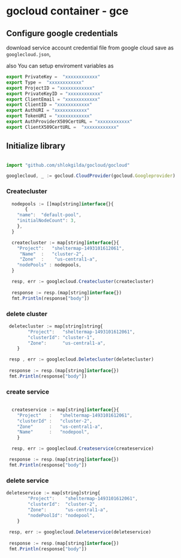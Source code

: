 # gocloud container - gce

## Configure google credentials


download service account credential file from google cloud save as `googlecloud.json`,


also You can setup enviroment variables as

```js
export PrivateKey =  "xxxxxxxxxxxx"
export Type =  "xxxxxxxxxxxx"
export ProjectID = "xxxxxxxxxxxx"
export PrivateKeyID = "xxxxxxxxxxxx"
export ClientEmail = "xxxxxxxxxxxx"
export ClientID = "xxxxxxxxxxxx"
export AuthURI = "xxxxxxxxxxxx"
export TokenURI = "xxxxxxxxxxxx"
export AuthProviderX509CertURL = "xxxxxxxxxxxx"
export ClientX509CertURL =  "xxxxxxxxxxxx"
```

## Initialize library

```js

import "github.com/shlokgilda/gocloud/gocloud"

googlecloud, _ := gocloud.CloudProvider(gocloud.Googleprovider)
```

### Createcluster

```js
  nodepools := []map[string]interface{}{
       {
	"name":  "default-pool",
	"initialNodeCount": 3,
	},
  }

  createcluster := map[string]interface{}{
    "Project":   "sheltermap-1493101612061",
     "Name"  :   "cluster-2",
     "Zone"  :    "us-central1-a",
    "nodePools" : nodepools,
  }

  resp, err := googlecloud.Createcluster(createcluster)
  
  response := resp.(map[string]interface{})
  fmt.Println(response["body"])

  ```

### delete cluster

```js
 deletecluster := map[string]string{
		"Project":   "sheltermap-1493101612061",
		"clusterId": "cluster-1",
		"Zone":      "us-central1-a",
	}

 resp , err := googlecloud.Deletecluster(deletecluster)
 
 response := resp.(map[string]interface{})
 fmt.Println(response["body"])
```
### create service

```js
  
  createservice := map[string]interface{}{
	"Project"   :   "sheltermap-1493101612061",
	"clusterId" :   "cluster-2",
	"Zone"      :   "us-central1-a",
	"Name"      :   "nodepool",
	}

  resp, err := googlecloud.Createservice(createservice)

 response := resp.(map[string]interface{})
 fmt.Println(response["body"])
```

### delete service

```js
deleteservice := map[string]string{
		"Project":    "sheltermap-1493101612061",
		"clusterId":  "cluster-2",
		"Zone":       "us-central1-a",
		"nodePoolId": "nodepool",
	}
 
 resp, err := googlecloud.Deleteservice(deleteservice)
 
 response := resp.(map[string]interface{})
 fmt.Println(response["body"])
```
